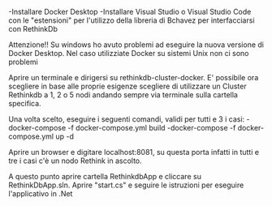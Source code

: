 -Installare Docker Desktop
-Installare Visual Studio o Visual Studio Code con le "estensioni" per l'utilizzo della libreria di Bchavez per interfacciarsi con RethinkDb  

Attenzione!! Su windows ho avuto problemi ad eseguire la nuova versione di Docker Desktop.
             Nel caso utilizziate Docker su sistemi Unix non ci sono problemi

Aprire un terminale e dirigersi su rethinkdb-cluster-docker.
E' possibile ora scegliere in base alle proprie esigenze scegliere di utilizzare un Cluster Rethinkdb a 1, 2 o 5 nodi andando sempre via terminale sulla cartella specifica.

Una volta scelto, eseguire i seguenti comandi, validi per tutti e 3 i casi:
-docker-compose -f docker-compose.yml build
-docker-compose -f docker-compose.yml up -d

Aprire un browser e digitare localhost:8081, su questa porta infatti in tutti e tre i casi c'è un nodo Rethink in ascolto.

A questo punto aprire cartella RethinkdbApp e cliccare su RethinkDbApp.sln.
Aprire "start.cs" e seguire le istruzioni per eseguire l'applicativo in .Net
